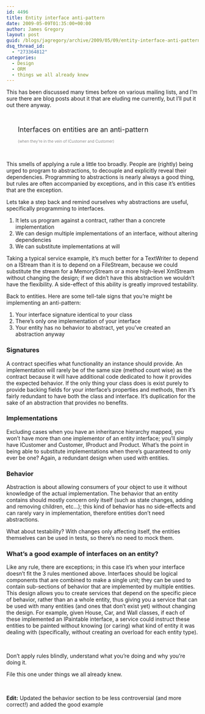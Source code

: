 ```yaml
---
id: 4496
title: Entity interface anti-pattern
date: 2009-05-09T01:35:00+00:00
author: James Gregory
layout: post
guid: /blogs/jagregory/archive/2009/05/09/entity-interface-anti-pattern.aspx
dsq_thread_id:
  - "273364812"
categories:
  - Design
  - ORM
  - things we all already knew
---
```

This has been discussed many times before on various mailing lists, and I&#8217;m sure there are blog posts about it that are eluding me currently, but I&#8217;ll put it out there anyway.

&nbsp;

<p style="padding-left: 30px">
  <span><span style="font-size: large">Interfaces on entities are an anti-pattern</span></span>
</p>

<p style="padding-left: 30px">
  <span style="font-size: x-small"><span style="background-color: #ffffff"><span style="color: #888888">(when they&#8217;re in the vein of ICustomer and Customer)</span></span></span>
</p>

&nbsp;

This smells of applying a rule a little too broadly. People are (rightly) being urged to program to abstractions, to decouple and explicitly reveal their dependencies. Programming to abstractions is nearly always a good thing, but rules are often accompanied by exceptions, and in this case it&#8217;s entities that are the exception.

Lets take a step back and remind ourselves why abstractions are useful, specifically programming to interfaces.

  1. It lets us program against a contract, rather than a concrete implementation
  2. We can design multiple implementations of an interface, without altering dependencies
  3. We can substitute implementations at will

Taking a typical service example, it&#8217;s much better for a TextWriter to depend on a IStream than it is to depend on a FileStream, because we could substitute the stream for a MemoryStream or a more high-level XmlStream without changing the design; if we didn&#8217;t have this abstraction we wouldn&#8217;t have the flexibility. A side-effect of this ability is greatly improved testability.

Back to entities. Here are some tell-tale signs that you&#8217;re might be implementing an anti-pattern:

  1. Your interface signature identical to your class
  2. There&#8217;s only one implementation of your interface
  3. Your entity has no behavior to abstract, yet you&#8217;ve created an abstraction anyway

### Signatures

A contract specifies what functionality an instance should provide. An implementation will rarely be of the same size (method count wise) as the contract because it will have additional code dedicated to how it provides the expected behavior. If the only thing your class does is exist purely to provide backing fields for your interface&#8217;s properties and methods, then it&#8217;s fairly redundant to have both the class and interface. It&#8217;s duplication for the sake of an abstraction that provides no benefits.

### Implementations

Excluding cases when you have an inheritance hierarchy mapped, you won&#8217;t have more than one implementor of an entity interface; you&#8217;ll simply have ICustomer and Customer, IProduct and Product. What&#8217;s the point in being able to substitute implementations when there&#8217;s guaranteed to only ever be one? Again, a redundant design when used with entities.

### Behavior

Abstraction is about allowing consumers of your object to use it without knowledge of the actual implementation. The behavior that an entity contains should mostly concern only itself (such as state changes, adding and removing children, etc&#8230;); this kind of behavior has no side-effects and can rarely vary in implementation, therefore entities don&#8217;t need abstractions.

What about testability? With changes only affecting itself, the entities themselves can be used in tests, so there&#8217;s no need to mock them.

### What&#8217;s a good example of interfaces on an entity?

Like any rule, there are exceptions; in this case it&#8217;s when your interface doesn&#8217;t fit the 3 rules mentioned above. Interfaces should be logical components that are combined to make a single unit; they can be used to contain sub-sections of behavior that are implemented by multiple entities. This design allows you to create services that depend on the specific piece of behavior, rather than an a whole entity, thus giving you a service that can be used with many entities (and ones that don&#8217;t exist yet) without changing the design. For example, given House, Car, and Wall classes, if each of these implemented an IPaintable interface, a service could instruct these entities to be painted without knowing (or caring) what kind of entity it was dealing with (specifically, without creating an overload for each entity type).

&nbsp;

Don&#8217;t apply rules blindly, understand what you&#8217;re doing and why you&#8217;re doing it.

File this one under things we all already knew.

&nbsp;

**Edit:** Updated the behavior section to be less&nbsp;controversial&nbsp;(and more correct!) and added the good example